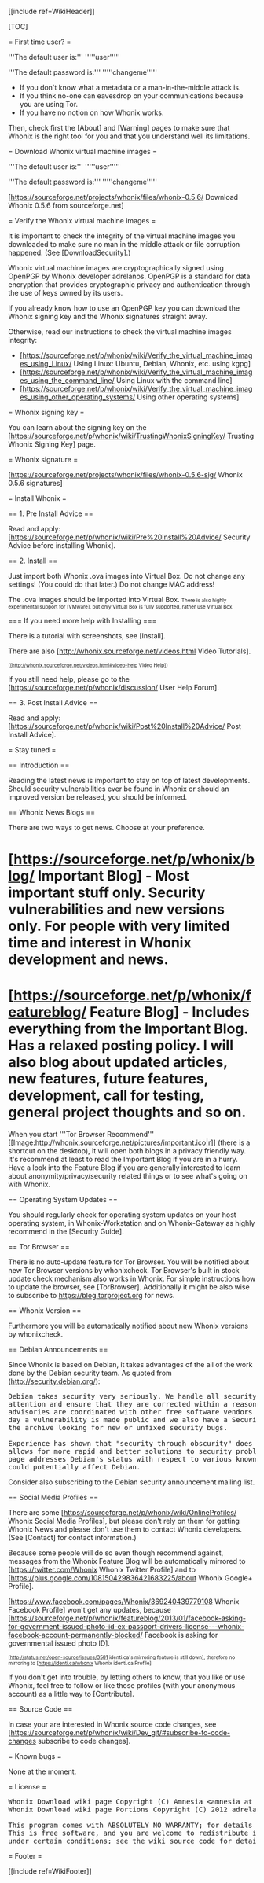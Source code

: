 [[include ref=WikiHeader]]

[TOC]

<!--
Copyright:

   Whonix Download wiki page Copyright (C) Amnesia <amnesia at boum dot org>
   Whonix Download wiki page Portions Copyright (C) 2012 adrelanos <adrelanos at riseup dot net>
   
   This program is free software; you can redistribute it and/or modify
   it under the terms of the GNU General Public License as published by
   the Free Software Foundation; either version 3 of the License, or
   (at your option) any later version.
         
   This program is distributed in the hope that it will be useful,
   but WITHOUT ANY WARRANTY; without even the implied warranty of
   MERCHANTABILITY or FITNESS FOR A PARTICULAR PURPOSE.  See the
   GNU General Public License for more details.
      
   You should have received a copy of the GNU General Public License
   along with this program; if not, write to:

    Free Software Foundation, Inc. 
    51 Franklin St, Fifth Floor
    Boston, MA 02110-1301, USA.

On Debian GNU/Linux systems, the complete text of the GNU General Public
License can be found in the /usr/share/common-licenses' directory.

The complete text of the GNU General Public License can also be found online on gnu.org <https://www.gnu.org/licenses/gpl.html>, in Whonix virtual machine images in /usr/share/common-licenses/GPL-3 file or in Whonix wiki on <https://sourceforge.net/p/whonix/wiki/GPLv3/>.
-->

<!--
This wiki page is a fork of the Tails Download page, from this exact source <http://git.immerda.ch/?p=amnesia.git;a=blob;f=wiki/src/download.html;hb=19d48ad8b7d23548aae126ed6cb873c91255f876>.
-->

= First time user? =

'''The default user is:''' '''''user'''''

'''The default password is:''' '''''changeme'''''

* If you don't know what a metadata or a man-in-the-middle attack is.
* If you think no-one can eavesdrop on your communications because you are using Tor.
* If you have no notion on how Whonix works.

Then, check first the [About] and [Warning] pages to make sure that Whonix is the right tool for you and that you understand well its limitations.

= Download Whonix virtual machine images =

'''The default user is:''' '''''user'''''

'''The default password is:''' '''''changeme'''''

[https://sourceforge.net/projects/whonix/files/whonix-0.5.6/ Download Whonix 0.5.6 from sourceforge.net]

= Verify the Whonix virtual machine images =

It is important to check the integrity of the virtual machine images you downloaded to make sure no man in the middle attack or file corruption happened. (See [DownloadSecurity].)

Whonix virtual machine images are cryptographically signed using OpenPGP by Whonix developer adrelanos. OpenPGP is a standard for data encryption that provides cryptographic privacy and authentication through the use of keys owned by its users.

If you already know how to use an OpenPGP key you can download the Whonix signing key and the Whonix signatures straight away.

Otherwise, read our instructions to check the virtual machine images integrity:

* [https://sourceforge.net/p/whonix/wiki/Verify_the_virtual_machine_images_using_Linux/ Using Linux: Ubuntu, Debian, Whonix, etc. using kgpg]
* [https://sourceforge.net/p/whonix/wiki/Verify_the_virtual_machine_images_using_the_command_line/ Using Linux with the command line]
* [https://sourceforge.net/p/whonix/wiki/Verify_the_virtual_machine_images_using_other_operating_systems/ Using other operating systems]

= Whonix signing key =

You can learn about the signing key on the [https://sourceforge.net/p/whonix/wiki/TrustingWhonixSigningKey/ Trusting Whonix Signing Key] page.

= Whonix signature =

[https://sourceforge.net/projects/whonix/files/whonix-0.5.6-sig/ Whonix 0.5.6 signatures]

= Install Whonix =

== 1. Pre Install Advice ==

Read and apply: [https://sourceforge.net/p/whonix/wiki/Pre%20Install%20Advice/ Security Advice before installing Whonix].

== 2. Install ==

Just import both Whonix .ova images into Virtual Box. Do not change any settings! (You could do that later.) Do not change MAC address!

The .ova images should be imported into Virtual Box. <font size="-3">There is also highly experimental support for [VMware], but only Virtual Box is fully supported, rather use Virtual Box.</font>

=== If you need more help with Installing ===

There is a tutorial with screenshots, see [Install].

There are also [http://whonix.sourceforge.net/videos.html Video Tutorials].

<font size="-3">([http://whonix.sourceforge.net/videos.html#video-help Video Help])</font>

If you still need help, please go to the [https://sourceforge.net/p/whonix/discussion/ User Help Forum].

== 3. Post Install Advice ==

Read and apply: [https://sourceforge.net/p/whonix/wiki/Post%20Install%20Advice/ Post Install Advice].

= Stay tuned =

== Introduction ==

Reading the latest news is important to stay on top of latest developments. Should security vulnerabilities ever be found in Whonix or should an improved version be released, you should be informed.

== Whonix News Blogs ==

There are two ways to get news. Choose at your preference.

# [https://sourceforge.net/p/whonix/blog/ Important Blog] - Most important stuff only. Security vulnerabilities and new versions only. For people with very limited time and interest in Whonix development and news.
# [https://sourceforge.net/p/whonix/featureblog/ Feature Blog] - Includes everything from the Important Blog. Has a relaxed posting policy. I will also blog about updated articles, new features, future features, development, call for testing, general project thoughts and so on.

When you start '''Tor Browser Recommend''' [[Image:http://whonix.sourceforge.net/pictures/important.ico|r]] (there is a shortcut on the desktop), it will open both blogs in a privacy friendly way. It's recommend at least to read the Important Blog if you are in a hurry. Have a look into the Feature Blog if you are generally interested to learn about anonymity/privacy/security related things or to see what's going on with Whonix.

== Operating System Updates ==

You should regularly check for operating system updates on your host operating system, in Whonix-Workstation and on Whonix-Gateway as highly recommend in the [Security Guide].

== Tor Browser ==

There is no auto-update feature for Tor Browser. You will be notified about new Tor Browser versions by whonixcheck. Tor Browser's built in stock update check mechanism also works in Whonix. For simple instructions how to update the browser, see [TorBrowser]. Additionally it might be also wise to subscribe to https://blog.torproject.org for news.

== Whonix Version ==

Furthermore you will be automatically notified about new Whonix versions by whonixcheck.

== Debian Announcements ==

Since Whonix is based on Debian, it takes advantages of the all of the work done by the Debian security team. As quoted from (http://security.debian.org/):

<pre>Debian takes security very seriously. We handle all security problems brought to our
attention and ensure that they are corrected within a reasonable timeframe. Many
advisories are coordinated with other free software vendors and are published the same
day a vulnerability is made public and we also have a Security Audit team that reviews
the archive looking for new or unfixed security bugs. 

Experience has shown that &quot;security through obscurity&quot; does not work. Public disclosure
allows for more rapid and better solutions to security problems. In that vein, this
page addresses Debian's status with respect to various known security holes, which
could potentially affect Debian.</pre>
Consider also subscribing to the Debian security announcement mailing list.

== Social Media Profiles ==

There are some [https://sourceforge.net/p/whonix/wiki/OnlineProfiles/ Whonix Social Media Profiles], but please don't rely on them for getting Whonix News and please don't use them to contact Whonix developers. (See [Contact] for contact information.)

Because some people will do so even though recommend against, messages from the Whonix Feature Blog will be automatically mirrored to [https://twitter.com/Whonix Whonix Twitter Profile] and to [https://plus.google.com/108150429836421683225/about Whonix Google+ Profile].

[https://www.facebook.com/pages/Whonix/369240439779108 Whonix Facebook Profile] won't get any updates, because [https://sourceforge.net/p/whonix/featureblog/2013/01/facebook-asking-for-government-issued-photo-id-ex-passport-drivers-license---whonix-facebook-account-permanently-blocked/ Facebook is asking for governmental issued photo ID].

<font size=-3>[http://status.net/open-source/issues/3581 identi.ca's mirroring feature is still down], therefore no mirroring to [https://identi.ca/whonix Whonix identi.ca Profile]</font>

If you don't get into trouble, by letting others to know, that you like or use Whonix, feel free to follow or like those profiles (with your anonymous account) as a little way to [Contribute].

== Source Code ==

In case your are interested in Whonix source code changes, see [https://sourceforge.net/p/whonix/wiki/Dev_git/#subscribe-to-code-changes subscribe to code changes].

= Known bugs =

None at the moment.

= License =

<pre>Whonix Download wiki page Copyright (C) Amnesia &lt;amnesia at boum dot org&gt;
Whonix Download wiki page Portions Copyright (C) 2012 adrelanos &lt;adrelanos at riseup dot net&gt;

This program comes with ABSOLUTELY NO WARRANTY; for details see the wiki source code.
This is free software, and you are welcome to redistribute it
under certain conditions; see the wiki source code for details.</pre>
= Footer =

[[include ref=WikiFooter]]

